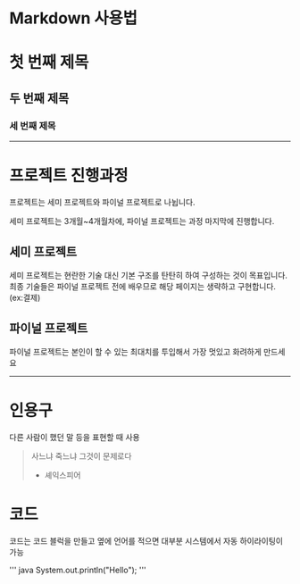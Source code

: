 # Markdown 사용법 

# 첫 번째 제목
## 두 번째 제목
### 세 번째 제목

---

# 프로젝트 진행과정

프로젝트는 세미 프로젝트와 파이널 프로젝트로 나뉩니다.

세미 프로젝트는 3개월~4개월차에, 파이널 프로젝트는 과정 마지막에 진행합니다.

## 세미 프로젝트

세미 프로젝트는 현란한 기술 대신 기본 구조를 탄탄히 하여 구성하는 것이 목표입니다.
최종 기술들은 파이널 프로젝트 전에 배우므로 해당 페이지는 생략하고 구현합니다. (ex:결제)

## 파이널 프로젝트

파이널 프로젝트는 본인이 할 수 있는 최대치를 투입해서 가장 멋있고 화려하게 만드세요 

---

# 인용구

다른 사람이 했던 말 등을 표현할 때 사용

> 사느냐 죽느냐 그것이 문제로다
> - 셰익스피어

# 코드

코드는 코드 블럭을 만들고 옆에 언어를 적으면 대부분 시스템에서 자동 하이라이팅이 가능 

''' java
System.out.println("Hello");
'''
